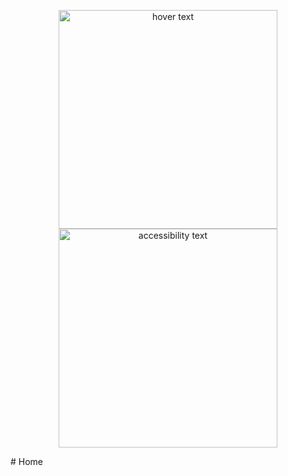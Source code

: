 <p align="center">
  <img src="main/New_Project.png" width="350" title="hover text">
  <img src="your_relative_path_here_number_2_large_name" width="350" alt="accessibility text">
</p># Home

